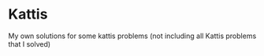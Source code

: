 # Kattis
My own solutions for some kattis problems (not including all Kattis problems that I solved)
